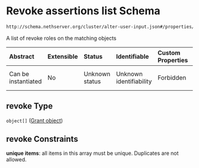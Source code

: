 # Revoke assertions list Schema

```txt
http://schema.nethserver.org/cluster/alter-user-input.json#/properties/revoke
```

A list of revoke roles on the matching objects

| Abstract            | Extensible | Status         | Identifiable            | Custom Properties | Additional Properties | Access Restrictions | Defined In                                                                      |
| :------------------ | :--------- | :------------- | :---------------------- | :---------------- | :-------------------- | :------------------ | :------------------------------------------------------------------------------ |
| Can be instantiated | No         | Unknown status | Unknown identifiability | Forbidden         | Allowed               | none                | [alter-user-input.json\*](cluster/alter-user-input.json "open original schema") |

## revoke Type

`object[]` ([Grant object](cluster-definitions-grant-object.md))

## revoke Constraints

**unique items**: all items in this array must be unique. Duplicates are not allowed.
